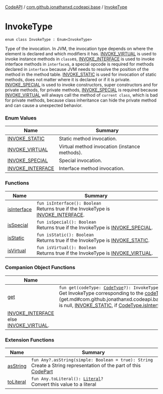 [CodeAPI](../../index.md) / [com.github.jonathanxd.codeapi.base](../index.md) / [InvokeType](.)

# InvokeType

`enum class InvokeType : Enum<InvokeType>`

Type of the invocation. In JVM, the invocation type depends on where the element is declared and
which modifiers it has. [INVOKE_VIRTUAL](-i-n-v-o-k-e_-v-i-r-t-u-a-l.md) is used to invoke instance methods in `class`es, [INVOKE_INTERFACE](-i-n-v-o-k-e_-i-n-t-e-r-f-a-c-e.md)
is used to invoke interface methods in `interface`s, a special opcode is required for methods declared
in `interface` because JVM needs to resolve the position of the method in the method table. [INVOKE_STATIC](-i-n-v-o-k-e_-s-t-a-t-i-c.md) is used
for invocation of static methods, does not matter where it is declared or if it is private. [INVOKE_SPECIAL](-i-n-v-o-k-e_-s-p-e-c-i-a-l.md) is used to invoke
constructors, super constructors and for private methods, for private methods,
[INVOKE_SPECIAL](-i-n-v-o-k-e_-s-p-e-c-i-a-l.md) is required because [INVOKE_VIRTUAL](-i-n-v-o-k-e_-v-i-r-t-u-a-l.md) will always call the method of `current class`, which
is bad for private methods, because class inheritance can hide the private method and can cause a unexpected
behavior.

### Enum Values

| Name | Summary |
|---|---|
| [INVOKE_STATIC](-i-n-v-o-k-e_-s-t-a-t-i-c.md) | Static method invocation. |
| [INVOKE_VIRTUAL](-i-n-v-o-k-e_-v-i-r-t-u-a-l.md) | Virtual method invocation (instance methods). |
| [INVOKE_SPECIAL](-i-n-v-o-k-e_-s-p-e-c-i-a-l.md) | Special invocation. |
| [INVOKE_INTERFACE](-i-n-v-o-k-e_-i-n-t-e-r-f-a-c-e.md) | Interface method invocation. |

### Functions

| Name | Summary |
|---|---|
| [isInterface](is-interface.md) | `fun isInterface(): Boolean`<br>Returns true if the InvokeType is [INVOKE_INTERFACE](-i-n-v-o-k-e_-i-n-t-e-r-f-a-c-e.md). |
| [isSpecial](is-special.md) | `fun isSpecial(): Boolean`<br>Returns true if the InvokeType is [INVOKE_SPECIAL](-i-n-v-o-k-e_-s-p-e-c-i-a-l.md). |
| [isStatic](is-static.md) | `fun isStatic(): Boolean`<br>Returns true if the InvokeType is [INVOKE_STATIC](-i-n-v-o-k-e_-s-t-a-t-i-c.md). |
| [isVirtual](is-virtual.md) | `fun isVirtual(): Boolean`<br>Returns true if the InvokeType is [INVOKE_VIRTUAL](-i-n-v-o-k-e_-v-i-r-t-u-a-l.md). |

### Companion Object Functions

| Name | Summary |
|---|---|
| [get](get.md) | `fun get(codeType: `[`CodeType`](../../com.github.jonathanxd.codeapi.type/-code-type/index.md)`?): InvokeType`<br>Get InvokeType corresponding to the [codeType](get.md#com.github.jonathanxd.codeapi.base.InvokeType.Companion$get(com.github.jonathanxd.codeapi.type.CodeType)/codeType). If [codeType](get.md#com.github.jonathanxd.codeapi.base.InvokeType.Companion$get(com.github.jonathanxd.codeapi.type.CodeType)/codeType) is null, [INVOKE_STATIC](-i-n-v-o-k-e_-s-t-a-t-i-c.md), if [CodeType.isInterface](../../com.github.jonathanxd.codeapi.type/-code-type/is-interface.md),
[INVOKE_INTERFACE](-i-n-v-o-k-e_-i-n-t-e-r-f-a-c-e.md) else [INVOKE_VIRTUAL](-i-n-v-o-k-e_-v-i-r-t-u-a-l.md). |

### Extension Functions

| Name | Summary |
|---|---|
| [asString](../../com.github.jonathanxd.codeapi.util/kotlin.-any/as-string.md) | `fun Any?.asString(simple: Boolean = true): String`<br>Create a String representation of the part of this [CodePart](../../com.github.jonathanxd.codeapi/-code-part/index.md) |
| [toLiteral](../../com.github.jonathanxd.codeapi.util.conversion/kotlin.-any/to-literal.md) | `fun Any.toLiteral(): `[`Literal`](../../com.github.jonathanxd.codeapi.literal/-literal/index.md)`?`<br>Convert this value to a literal |
